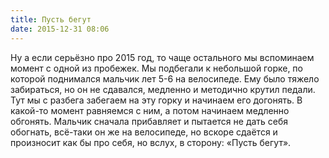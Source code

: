 ```yaml
---
title: Пусть бегут
date: 2015-12-31 08:06
---
```


Ну а если серьёзно про 2015 год, то чаще остального мы вспоминаем момент с одной из пробежек. Мы подбегали к небольшой горке, по которой поднимался мальчик лет 5-6 на
велосипеде. Ему было тяжело забираться, но он не сдавался, медленно и методично крутил педали. Тут мы с разбега забегаем на эту горку и начинаем его догонять. В
какой-то момент равняемся с ним, а потом начинаем медленно обгонять. Мальчик сначала прибавляет и пытается не дать себя обогнать, всё-таки он же на велосипеде, но
вскоре сдаётся и произносит как бы про себя, но вслух, в сторону: «Пусть бегут».
